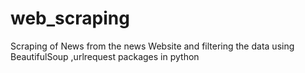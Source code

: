 # web_scraping

Scraping of News from the news Website and filtering the data using BeautifulSoup ,urlrequest packages in python
